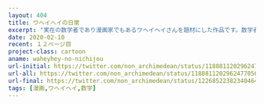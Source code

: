 ```yaml
---
layout: 404
title: ワヘイヘイの日常
excerpt: "実在の数学者であり漫画家でもあるワヘイヘイさんを題材にした作品です。数学者の日常を描きました。"
date: 2020-02-10
recent: １２ページ目
project-class: cartoon
aname: waheyhey-no-nichijou
url-initial: https://twitter.com/non_archimedean/status/1188811202962477056
url-all: https://twitter.com/non_archimedean/status/1188811202962477056
url-final: https://twitter.com/non_archimedean/status/1226852238234046464
tags: [漫画,ワヘイヘイ,数学]
---
```

